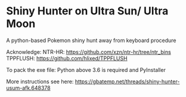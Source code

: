 # Shiny Hunter on Ultra Sun/ Ultra Moon

A python-based Pokemon shiny hunt away from keyboard procedure

Acknowledge:
NTR-HR: https://github.com/xzn/ntr-hr/tree/ntr_bins
TPPFLUSH: https://github.com/hlixed/TPPFLUSH

To pack the exe file: Python above 3.6 is required and PyInstaller

More instructions see here: https://gbatemp.net/threads/shiny-hunter-usum-afk.648378

